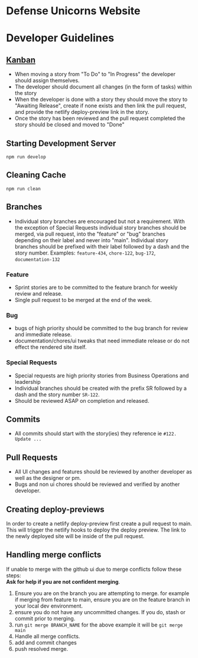 # Defense Unicorns Website

<!-- ![(description)](https://raw.githubusercontent.com/your github username/repo name/main/file name.PNG) -->

<!-- ## How It's Made:

**Tech used:** HTML, CSS, JavaScript, Node.js

[about] -->

# Developer Guidelines

## [Kanban](https://github.com/leapfrogai/website/projects/1)

- When moving a story from "To Do" to "In Progress" the developer should assign themselves.
- The developer should document all changes (in the form of tasks) within the story
- When the developer is done with a story they should move the story to "Awaiting Release", create if none exists and then link the pull request, and provide the netlify deploy-preview link in the story.
- Once the story has been reviewed and the pull request completed the story should be closed and moved to "Done"

## Starting Development Server

`npm run develop`

## Cleaning Cache

`npm run clean`

## Branches

- Individual story branches are encouraged but not a requirement. With the exception of Special Requests individual story branches should be merged, via pull request, into the "feature" or "bug" branches depending on their label and never into "main". Individual story branches should be prefixed with their label followed by a dash and the story number. Examples: `feature-434`, `chore-122`, `bug-172`, `documentation-132`

### Feature

- Sprint stories are to be committed to the feature branch for weekly review and release.
- Single pull request to be merged at the end of the week.

### Bug

- bugs of high priority should be committed to the bug branch for review and immediate release.
- documentation/chores/ui tweaks that need immediate release or do not effect the rendered site itself.

### Special Requests

- Special requests are high priority stories from Business Operations and leadership
- Individual branches should be created with the prefix SR followed by a dash and the story number `SR-122`.
- Should be reviewed ASAP on completion and released.

## Commits

- All commits should start with the story(ies) they reference ie `#122. Update ...`

## Pull Requests

- All UI changes and features should be reviewed by another developer as well as the designer or pm.
- Bugs and non ui chores should be reviewed and verified by another developer.

## Creating deploy-previews

In order to create a netlify deploy-preview first create a pull request to main. This will trigger the netlify hooks to deploy the deploy preview. The link to the newly deployed site will be inside of the pull request.

## Handling merge conflicts

If unable to merge with the github ui due to merge conflicts follow these steps:  
**Ask for help if you are not confident merging**.

1. Ensure you are on the branch you are attempting to merge. for example if merging from feature to main, ensure you are on the feature branch in your local dev environment.
2. ensure you do not have any uncommitted changes. If you do, stash or commit prior to merging.
3. run `git merge BRANCH_NAME` for the above example it will be `git merge main`
4. Handle all merge conflicts.
5. add and commit changes
6. push resolved merge.
